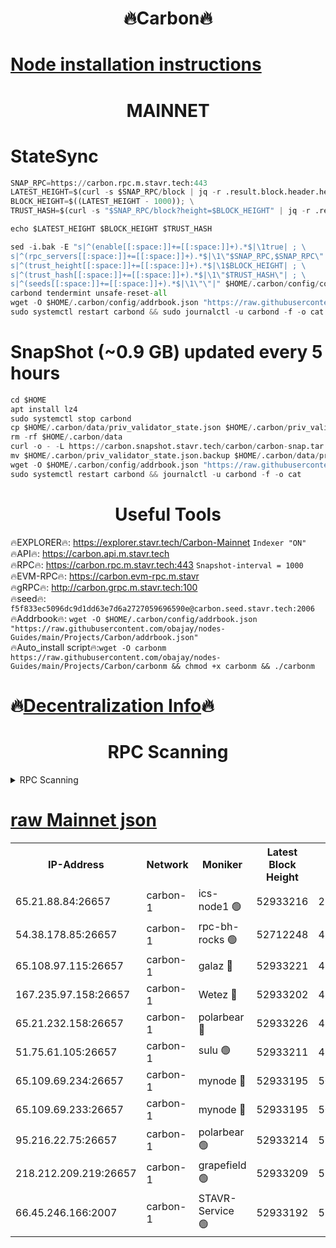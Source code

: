 <h1 align="center"> 🔥Carbon🔥</h1>

[Node installation instructions](https://github.com/obajay/nodes-Guides/tree/main/Projects/Carbon)
=
<h1 align="center"> MAINNET</h1>

# StateSync
```python
SNAP_RPC=https://carbon.rpc.m.stavr.tech:443
LATEST_HEIGHT=$(curl -s $SNAP_RPC/block | jq -r .result.block.header.height); \
BLOCK_HEIGHT=$((LATEST_HEIGHT - 1000)); \
TRUST_HASH=$(curl -s "$SNAP_RPC/block?height=$BLOCK_HEIGHT" | jq -r .result.block_id.hash)

echo $LATEST_HEIGHT $BLOCK_HEIGHT $TRUST_HASH

sed -i.bak -E "s|^(enable[[:space:]]+=[[:space:]]+).*$|\1true| ; \
s|^(rpc_servers[[:space:]]+=[[:space:]]+).*$|\1\"$SNAP_RPC,$SNAP_RPC\"| ; \
s|^(trust_height[[:space:]]+=[[:space:]]+).*$|\1$BLOCK_HEIGHT| ; \
s|^(trust_hash[[:space:]]+=[[:space:]]+).*$|\1\"$TRUST_HASH\"| ; \
s|^(seeds[[:space:]]+=[[:space:]]+).*$|\1\"\"|" $HOME/.carbon/config/config.toml
carbond tendermint unsafe-reset-all
wget -O $HOME/.carbon/config/addrbook.json "https://raw.githubusercontent.com/obajay/nodes-Guides/main/Projects/Carbon/addrbook.json"
sudo systemctl restart carbond && sudo journalctl -u carbond -f -o cat
```
# SnapShot (~0.9 GB) updated every 5 hours
```python
cd $HOME
apt install lz4
sudo systemctl stop carbond
cp $HOME/.carbon/data/priv_validator_state.json $HOME/.carbon/priv_validator_state.json.backup
rm -rf $HOME/.carbon/data
curl -o - -L https://carbon.snapshot.stavr.tech/carbon/carbon-snap.tar.lz4 | lz4 -c -d - | tar -x -C $HOME/.carbon --strip-components 2
mv $HOME/.carbon/priv_validator_state.json.backup $HOME/.carbon/data/priv_validator_state.json
wget -O $HOME/.carbon/config/addrbook.json "https://raw.githubusercontent.com/obajay/nodes-Guides/main/Projects/Carbon/addrbook.json"
sudo systemctl restart carbond && journalctl -u carbond -f -o cat
```

 <h1 align="center"> Useful Tools</h1>

🔥EXPLORER🔥:     https://explorer.stavr.tech/Carbon-Mainnet        `Indexer "ON"` \
🔥API🔥:          https://carbon.api.m.stavr.tech \
🔥RPC🔥:          https://carbon.rpc.m.stavr.tech:443              `Snapshot-interval = 1000` \
🔥EVM-RPC🔥:      https://carbon.evm-rpc.m.stavr \
🔥gRPC🔥:         http://carbon.grpc.m.stavr.tech:100 \
🔥seed🔥:      `f5f833ec5096dc9d1dd63e7d6a2727059696590e@carbon.seed.stavr.tech:2006` \
🔥Addrbook🔥:  `wget -O $HOME/.carbon/config/addrbook.json "https://raw.githubusercontent.com/obajay/nodes-Guides/main/Projects/Carbon/addrbook.json"` \
🔥Auto_install script🔥:`wget -O carbonm https://raw.githubusercontent.com/obajay/nodes-Guides/main/Projects/Carbon/carbonm && chmod +x carbonm && ./carbonm`

🔥[Decentralization Info](https://github.com/obajay/StateSync-snapshots/tree/main/Projects/Carbon/Decentralization)🔥
=
<h1 align="center"> RPC Scanning</h1>

<details>
<summary>RPC Scanning</summary>

<h2 align="center"> We scan nodes in real time every 4 hours. And we provide the final result of RPC endpoints.
We cannot influence the operation of these nodes in any way. </h2>


```python
If Voting Power is higher than 0 --> then the Node is a validator of the network and may be subject to attack and be a potential threat to the chain.
```
```python
We marked such validators with a red symbol
```

</details>

[raw Mainnet json](https://rpc-check.carbonm.stavr.tech/carbonm/rpc-carbonm-result.json)
=


<table><tr><th>IP-Address</th><th>Network</th><th>Moniker</th><th>Latest Block Height</th><th>Earliest Block Height</th><th>Catching Up</th><th>Tx Index</th><th>Voting Power</th><th>Scan Time</th></tr><tr><td>65.21.88.84:26657</td><td>carbon-1</td><td>ics-node1 🟢</td><td>52933216</td><td>21164241</td><td>False</td><td>off</td><td>0</td><td>2024-01-27T22:34:42.157695290UTC</td></tr><tr><td>54.38.178.85:26657</td><td>carbon-1</td><td>rpc-bh-rocks 🟢</td><td>52712248</td><td>45292001</td><td>False</td><td>on</td><td>0</td><td>2024-01-27T22:35:03.656617909UTC</td></tr><tr><td>65.108.97.115:26657</td><td>carbon-1</td><td>galaz 🔴</td><td>52933221</td><td>47374001</td><td>False</td><td>on</td><td>11466632267</td><td>2024-01-27T22:34:50.766828013UTC</td></tr><tr><td>167.235.97.158:26657</td><td>carbon-1</td><td>Wetez 🔴</td><td>52933202</td><td>48067570</td><td>False</td><td>on</td><td>1329883569</td><td>2024-01-27T22:34:16.884804562UTC</td></tr><tr><td>65.21.232.158:26657</td><td>carbon-1</td><td>polarbear 🔴</td><td>52933226</td><td>48126001</td><td>False</td><td>on</td><td>10842023085</td><td>2024-01-27T22:34:59.288236536UTC</td></tr><tr><td>51.75.61.105:26657</td><td>carbon-1</td><td>sulu 🟢</td><td>52933211</td><td>48742001</td><td>False</td><td>on</td><td>0</td><td>2024-01-27T22:34:33.166933228UTC</td></tr><tr><td>65.109.69.234:26657</td><td>carbon-1</td><td>mynode 🔴</td><td>52933195</td><td>50560001</td><td>False</td><td>off</td><td>12836370800</td><td>2024-01-27T22:34:00.163330201UTC</td></tr><tr><td>65.109.69.233:26657</td><td>carbon-1</td><td>mynode 🔴</td><td>52933195</td><td>50610001</td><td>False</td><td>off</td><td>8714318388</td><td>2024-01-27T22:33:59.827053452UTC</td></tr><tr><td>95.216.22.75:26657</td><td>carbon-1</td><td>polarbear 🟢</td><td>52933214</td><td>52338001</td><td>False</td><td>on</td><td>0</td><td>2024-01-27T22:34:39.647874448UTC</td></tr><tr><td>218.212.209.219:26657</td><td>carbon-1</td><td>grapefield 🟢</td><td>52933209</td><td>52371001</td><td>False</td><td>on</td><td>0</td><td>2024-01-27T22:34:30.786749287UTC</td></tr><tr><td>66.45.246.166:2007</td><td>carbon-1</td><td>STAVR-Service 🟢</td><td>52933192</td><td>52928001</td><td>False</td><td>on</td><td>0</td><td>2024-01-27T22:34:29.794413876UTC</td></tr></table>